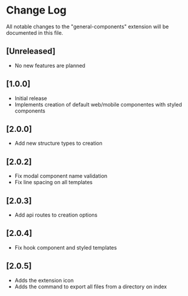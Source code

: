 # Change Log

All notable changes to the "general-components" extension will be documented in this file.

## [Unreleased]

- No new features are planned

## [1.0.0]

- Initial release
- Implements creation of default web/mobile componentes with styled components

## [2.0.0]

- Add new structure types to creation

## [2.0.2]

- Fix modal component name validation
- Fix line spacing on all templates

## [2.0.3]

- Add api routes to creation options

## [2.0.4]

- Fix hook component and styled templates

## [2.0.5]

- Adds the extension icon
- Adds the command to export all files from a directory on index
